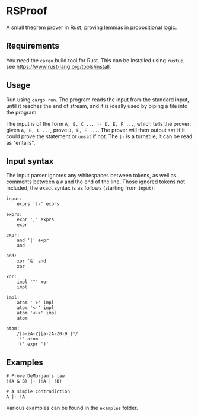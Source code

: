 # RSProof

A small theorem prover in Rust, proving lemmas in propositional logic.

## Requirements

You need the `cargo` build tool for Rust. This can be installed using `rustup`, see https://www.rust-lang.org/tools/install.

## Usage

Run using `cargo run`. The program reads the input from the standard input, until it reaches the end of stream, and it is ideally used by piping a file into the program.

The input is of the form `A, B, C ... |- D, E, F ...`, which tells the prover: given `A, B, C ...`, prove `D, E, F ...`. The prover will then output
`sat` if it could prove the statement or `unsat` if not. The `|-` is a turnstile, it can be read as "entails".

## Input syntax

The input parser ignores any whitespaces between tokens, as well as comments between a `#` and the end of the line.
Those ignored tokens not included, the exact syntax is as follows (starting from `input`):

```
input:
    exprs '|-' exprs

exprs:
    expr ',' exprs
    expr

expr:
    and '|' expr
    and

and:
    xor '&' and
    xor

xor:
    impl '^' xor
    impl

impl:
    atom '->' impl
    atom '<-' impl
    atom '<->' impl
    atom

atom:
    /[a-zA-Z][a-zA-Z0-9_]*/
    '!' atom
    '(' expr ')'
```

## Examples

```
# Prove DeMorgan's law
!(A & B) |- (!A | !B)
```

```
# A simple contradiction
A |- !A
```

Various examples can be found in the `examples` folder.